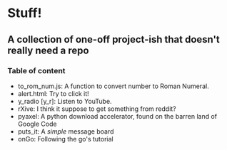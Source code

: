 # Stuff!
## A collection of one-off project-ish that doesn't really need a repo
### Table of content
- to_rom_num.js: A function to convert number to Roman Numeral. 
- alert.html: Try to click it!
- y_radio [y_r]: Listen to YouTube. 
- rXive: I think it suppose to get something from reddit?
- pyaxel: A python download accelerator, found on the barren land of Google Code
- puts_it: A *simple* message board
- onGo: Following the go's tutorial
